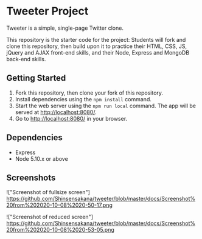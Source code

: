 # Tweeter Project

Tweeter is a simple, single-page Twitter clone.

This repository is the starter code for the project: Students will fork and clone this repository, then build upon it to practice their HTML, CSS, JS, jQuery and AJAX front-end skills, and their Node, Express and MongoDB back-end skills.

## Getting Started

1. Fork this repository, then clone your fork of this repository.
2. Install dependencies using the `npm install` command.
3. Start the web server using the `npm run local` command. The app will be served at <http://localhost:8080/>.
4. Go to <http://localhost:8080/> in your browser.

## Dependencies

- Express
- Node 5.10.x or above

## Screenshots
!["Screenshot of fullsize screen"] https://github.com/Shinsensakana/tweeter/blob/master/docs/Screenshot%20from%202020-10-08%2020-50-17.png

!["Screenshot of reduced screen"] https://github.com/Shinsensakana/tweeter/blob/master/docs/Screenshot%20from%202020-10-08%2020-53-05.png

